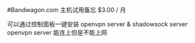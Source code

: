 #Bandwagon.com 主机试用备忘
$3.00 / 月

可以通过控制面板一键安装 openvpn server & shadowsock server  
openvpn server 能连上但是不能上网  
